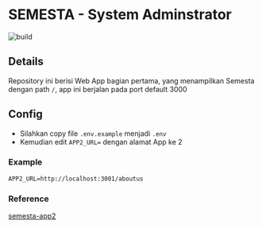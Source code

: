 # SEMESTA - System Adminstrator
![build](https://app.travis-ci.com/islamyakin/semesta-app1.svg?token=Atj2W1tzBfZmJuHYsvfS&branch=master)
## Details
Repository ini berisi Web App bagian pertama, yang menampilkan Semesta dengan path ```/```, app ini berjalan pada port default 3000
## Config
- Silahkan copy file ```.env.example``` menjadi ```.env``` 
- Kemudian edit ```APP2_URL=``` dengan alamat App ke 2

### Example
```APP2_URL=http://localhost:3001/aboutus```

### Reference
[semesta-app2](https://github.com/islamyakin/semesta-app2)